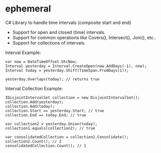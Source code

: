# ephemeral
C# Library to handle time intervals (composite start and end)

- Support for open and closed (time) intervals.
- Support for common operations like Covers(), Intersect(), Join(), etc..
- Support for collections of intervals.

Interval Example:

```
var now = DateTimeOffset.UtcNow;
Interval yesterday = Interval.CreateOpen(now.AddDays(-1), now);
Interval today = yesterday.Shift(TimeSpan.FromDays(1));

yesterday.Overlaps(today); // returns true
```

Interval Collection Example:

```
IDisjointIntervalSet collection = new DisjointIntervalSet();
collection.Add(yesterday);
collection.Add(today);
collection.Start == yesterday.Start; // true
collection.End == today.End; // true

var collection2 = yesterday.Union(today);
collection1.equals(collection2); // true

var consolidatedCollection = collection2.Consolidate();
collection2.Count(); // 2
consolidatedCollection.Count(); // 1

```

